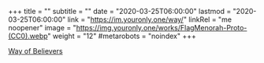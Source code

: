 +++
title = ""
subtitle = ""
date = "2020-03-25T06:00:00"
lastmod = "2020-03-25T06:00:00"
link = "https://im.youronly.one/way/"
linkRel = "me noopener"
image = "https://img.youronly.one/works/FlagMenorah-Proto-(CC0).webp"
weight = "12"
#metarobots = "noindex"
+++

[Way of Believers](https://im.youronly.one/way/ "Way of Believers")
